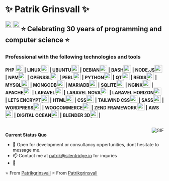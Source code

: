 # ✨ Patrik Grinsvall ✨
<a href="https://www.linkedin.com/in/patrikgrinsvall/">
  <img align="left" alt="LinkedIn" width="22px" src="https://cdn.jsdelivr.net/npm/simple-icons@3.1.0/icons/linkedin.svg" />
</a>
<a href="patrik@silentridge.io">
  <img align="left" alt="'Gmail" width="22px" src="https://cdn.jsdelivr.net/npm/simple-icons@3.1.0/icons/gmail.svg" />
</a>


## ⭐️ Celebrating 30 years of programming and computer science ⭐️

### Professional with the following technologies and tools

**PHP** <img alt="php" valign="bottom" height="24px" src="https://cdn.jsdelivr.net/npm/simple-icons@3.1.0/icons/php.svg" />  **|** 
**LINUX**<img alt="Laravel" valign="bottom" height="24px" src="https://cdn.jsdelivr.net/npm/simple-icons@3.1.0/icons/linux.svg" /> **|** 
**UBUNTU**<img alt="Laravel" valign="bottom" height="24px" src="https://cdn.jsdelivr.net/npm/simple-icons@3.1.0/icons/ubuntu.svg" /> **|** 
**DEBIAN**<img alt="Laravel" valign="bottom" height="24px" src="https://cdn.jsdelivr.net/npm/simple-icons@3.1.0/icons/debian.svg" /> **|** 
**BASH**<img alt="Laravel" valign="bottom" height="24px" src="https://cdn.jsdelivr.net/npm/simple-icons@3.1.0/icons/bash.svg" /> **|** 
**NODE.JS**<img alt="Laravel" valign="bottom" height="24px" src="https://cdn.jsdelivr.net/npm/simple-icons@3.1.0/icons/node-dot-js.svg" /> **|** 
**NPM**<img alt="Laravel" valign="bottom" height="24px" src="https://cdn.jsdelivr.net/npm/simple-icons@3.1.0/icons/npm.svg" /> **|** 
**OPENSSL**<img alt="Laravel" valign="bottom" height="24px" src="https://cdn.jsdelivr.net/npm/simple-icons@3.1.0/icons/openssl.svg" /> **|** 
**PERL**<img alt="Laravel" valign="bottom" height="24px" src="https://cdn.jsdelivr.net/npm/simple-icons@3.1.0/icons/perl.svg" /> **|** 
**PYTHON**<img alt="Laravel" valign="bottom" height="24px" src="https://cdn.jsdelivr.net/npm/simple-icons@3.1.0/icons/python.svg" /> **|** 
**QT**<img alt="Laravel" valign="bottom" height="24px" src="https://cdn.jsdelivr.net/npm/simple-icons@3.1.0/icons/qt.svg" /> **|** 
**REDIS**<img alt="Laravel" valign="bottom" height="24px" src="https://cdn.jsdelivr.net/npm/simple-icons@3.1.0/icons/redis.svg" /> **|** 
**MYSQL**<img alt="Laravel" valign="bottom" height="24px" src="https://cdn.jsdelivr.net/npm/simple-icons@3.1.0/icons/mysql.svg" /> **|** 
**MONGODB**<img alt="Laravel" valign="bottom" height="24px" src="https://cdn.jsdelivr.net/npm/simple-icons@3.1.0/icons/mongodb.svg" /> **|** 
**MARIADB**<img alt="Laravel" valign="bottom" height="24px" src="https://cdn.jsdelivr.net/npm/simple-icons@3.1.0/icons/mariadb.svg" /> **|** 
**SQLITE**<img alt="Laravel" valign="bottom" height="24px" src="https://cdn.jsdelivr.net/npm/simple-icons@3.1.0/icons/sqlite.svg" /> **|** 
**NGINX**<img alt="Laravel" valign="bottom" height="24px" src="https://cdn.jsdelivr.net/npm/simple-icons@3.1.0/icons/nginx.svg" /> **|** 
**APACHE**<img alt="Laravel" valign="bottom" height="24px" src="https://cdn.jsdelivr.net/npm/simple-icons@3.1.0/icons/apache.svg" /> **|** 
**LARAVEL**<img alt="Laravel" valign="bottom" height="24px" src="https://cdn.jsdelivr.net/npm/simple-icons@3.1.0/icons/laravel.svg" /> **|** 
**LARAVEL NOVA**<img alt="Laravel" valign="bottom" height="24px" src="https://cdn.jsdelivr.net/npm/simple-icons@3.1.0/icons/laravelnova.svg" /> **|** 
**LARAVEL HORIZON**<img alt="Laravel" valign="bottom" height="24px" src="https://cdn.jsdelivr.net/npm/simple-icons@3.1.0/icons/laravelhorizon.svg" /> **|** 
**LETS ENCRYPT**<img alt="Laravel" valign="bottom" height="24px" src="https://cdn.jsdelivr.net/npm/simple-icons@3.1.0/icons/letsencrypt.svg" /> **|** 
**HTML**<img alt="Laravel" valign="bottom" height="24px" src="https://cdn.jsdelivr.net/npm/simple-icons@3.1.0/icons/html.svg" /> **|** 
**CSS**<img alt="Laravel" valign="bottom" height="24px" src="https://cdn.jsdelivr.net/npm/simple-icons@3.1.0/icons/css.svg" /> **|** 
**TAILWIND CSS**<img alt="Laravel" valign="bottom" height="24px" src="https://cdn.jsdelivr.net/npm/simple-icons@3.1.0/icons/tailwindcss.svg" /> **|** 
**SASS**<img alt="Laravel" valign="bottom" height="24px" src="https://cdn.jsdelivr.net/npm/simple-icons@3.1.0/icons/sass.svg" /> **|** 
**WORDPRESS**<img alt="Laravel" valign="bottom" height="24px" src="https://cdn.jsdelivr.net/npm/simple-icons@3.1.0/icons/wordpress.svg" /> **|** 
**WOOCOMMERCE**<img alt="Laravel" valign="bottom" height="24px" src="https://cdn.jsdelivr.net/npm/simple-icons@3.1.0/icons/woocommerce.svg" /> **|** 
**ZEND FRAMEWORK**<img alt="Laravel" valign="bottom" height="24px" src="https://cdn.jsdelivr.net/npm/simple-icons@3.1.0/icons/zendframework.svg" /> **|** 
**AWS**<img alt="Laravel" valign="bottom" height="24px" src="https://cdn.jsdelivr.net/npm/simple-icons@3.1.0/icons/amazonaws.svg" /> **|** 
**DIGITAL OCEAN**<img alt="Laravel" valign="bottom" height="24px" src="https://cdn.jsdelivr.net/npm/simple-icons@3.1.0/icons/digitalocean.svg" /> **|** 
**BLENDER 3D**<img alt="Laravel" valign="bottom" height="24px" src="https://cdn.jsdelivr.net/npm/simple-icons@3.1.0/icons/blender.svg" /> **|** 

<br/>
  <img align="right" alt="GIF" src="https://media.giphy.com/media/iIqmM5tTjmpOB9mpbn/giphy.gif" />

**Current Status Quo**

- 💬 Open for development or consultancy oppertunities, dont hesitate to message me.
- 📫 Contact me at patrik@silentridge.io for inquries
- 👀 

⭐️ From [Patrikgrinsvall](https://github.com/patrikgrinsvall)
⭐️ From [Patrikgrinsvall](https://github.com/silentpatrik)
